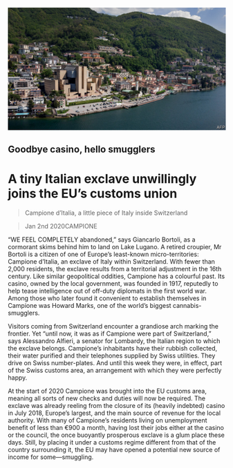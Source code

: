 ![](./images/20200104_EUP501.jpg)

## Goodbye casino, hello smugglers

# A tiny Italian exclave unwillingly joins the EU’s customs union

> Campione d’Italia, a little piece of Italy inside Switzerland

> Jan 2nd 2020CAMPIONE

“WE FEEL COMPLETELY abandoned,” says Giancarlo Bortoli, as a cormorant skims behind him to land on Lake Lugano. A retired croupier, Mr Bortoli is a citizen of one of Europe’s least-known micro-territories: Campione d’Italia, an exclave of Italy within Switzerland. With fewer than 2,000 residents, the exclave results from a territorial adjustment in the 16th century. Like similar geopolitical oddities, Campione has a colourful past. Its casino, owned by the local government, was founded in 1917, reputedly to help tease intelligence out of off-duty diplomats in the first world war. Among those who later found it convenient to establish themselves in Campione was Howard Marks, one of the world’s biggest cannabis-smugglers.

Visitors coming from Switzerland encounter a grandiose arch marking the frontier. Yet “until now, it was as if Campione were part of Switzerland,” says Alessandro Alfieri, a senator for Lombardy, the Italian region to which the exclave belongs. Campione’s inhabitants have their rubbish collected, their water purified and their telephones supplied by Swiss utilities. They drive on Swiss number-plates. And until this week they were, in effect, part of the Swiss customs area, an arrangement with which they were perfectly happy.

At the start of 2020 Campione was brought into the EU customs area, meaning all sorts of new checks and duties will now be required. The exclave was already reeling from the closure of its (heavily indebted) casino in July 2018, Europe’s largest, and the main source of revenue for the local authority. With many of Campione’s residents living on unemployment benefit of less than €900 a month, having lost their jobs either at the casino or the council, the once buoyantly prosperous exclave is a glum place these days. Still, by placing it under a customs regime different from that of the country surrounding it, the EU may have opened a potential new source of income for some—smuggling.